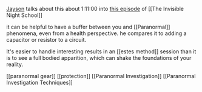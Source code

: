 [Jayson](https://synoisia.blogspot.com) talks about this about 1:11:00 into [this episode](https://www.youtube.com/live/3HLjt8NwAmM?feature=share) of [[The Invisible Night School]]

it can be helpful to have a buffer between you and [[Paranormal]] phenomena, even from a health perspective. he compares it to adding a capacitor or resistor to a circuit.

It's easier to handle interesting results in an [[estes method]] session than it is to see a full bodied apparition, which can shake the foundations of your reality.

[[paranormal gear]]
[[protection]]
[[Paranormal Investigation]]
[[Paranormal Investigation Techniques]]


